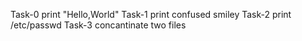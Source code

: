 Task-0     print "Hello,World"
Task-1     print confused smiley
Task-2     print /etc/passwd
Task-3     concantinate two files
